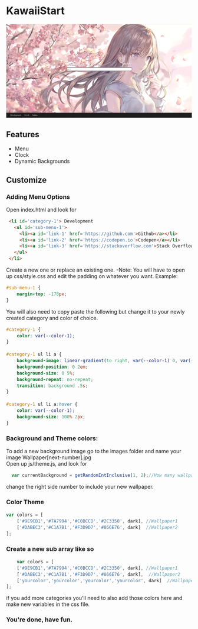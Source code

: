 # KawaiiStart

<img src='images/preview.png'>

Features
-------------------------------
  <ul>
    <li>Menu</li>
    <li>Clock</li>
    <li>Dynamic Backgrounds</li>
  </ul>
  
Customize
-------------------------------
### Adding Menu Options

Open index.html and look for <br>
``` html
 <li id='category-1'> Development
   <ul id='sub-menu-1'>
     <li><a id='link-1' href='https://github.com'>Github</a></li>
     <li><a id='link-2' href='https://codepen.io'>Codepen</a></li>
     <li><a id='link-3' href='https://stackoverflow.com'>Stack Overflow</a></li>
   </ul>
 </li>
```
Create a new one or replace an existing one.
-Note: You will have to open up css/style.css and edit the padding 
        on whatever you want. Example:
``` css
#sub-menu-1 {
    margin-top: -178px;
}
```
You will also need to copy paste the following but change it to your newly created category and color of choice.

``` css
#category-1 {
    color: var(--color-1);
}

#category-1 ul li a {
    background-image: linear-gradient(to right, var(--color-1) 0, var(--color-1) 100%);
    background-position: 0 2em;
    background-size: 0 5%;
    background-repeat: no-repeat;
    transition: background .5s;
}

#category-1 ul li a:hover {
    color: var(--color-1);
    background-size: 100% 2px;  
}
```

### Background and Theme colors: 

To add a new background image go to the images folder and name your image Wallpaper[next-number].jpg <br>
Open up js/theme.js, and look for 
``` javascript
  var currentBackground = getRandomIntInclusive(1, 2);//How many wallpapers on the right
```
change the right side number to include your new wallpaper.
### Color Theme
``` javascript
var colors = [
    ['#9E9CB1','#7A7994','#C0BCCD','#2C3350', dark], //Wallpaper1
    ['#DABEC3','#C1A7B1','#F3D9D7','#866E76', dark]  //Wallpaper2
]; 
```    
### Create a new sub array like so
``` javascript
    var colors = [
    ['#9E9CB1','#7A7994','#C0BCCD','#2C3350', dark], //Wallpaper1
    ['#DABEC3','#C1A7B1','#F3D9D7','#866E76', dark],  //Wallpaper2
    ['yourcolor','yourcolor','yourcolor','yourcolor', dark]  //Wallpaper3
];
```
if you add more categories you'll need to also add those colors here and make new variables in the css file.

### You're done, have fun.
